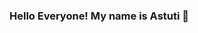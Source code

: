 ### Hello Everyone! My name is Astuti 👋

<!--
**astutirahmawati/astutirahmawati** is a ✨ _special_ ✨ repository because its `README.md` (this file) appears on your GitHub profile.

Here are some ideas to get you started:


- 🌱 I’m currently learning Golang
- ⚡ Fun fact: I love outdoor activities such as swimming, cycling, walking, etc.
-->
